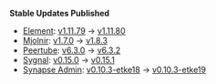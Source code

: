 **Stable Updates Published**

* [Element](https://github.com/element-hq/element-web): [v1.11.79](https://github.com/element-hq/element-web/releases/tag/v1.11.79) -> [v1.11.80](https://github.com/element-hq/element-web/releases/tag/v1.11.80)
* [Mjolnir](https://github.com/matrix-org/mjolnir): [v1.7.0](https://github.com/matrix-org/mjolnir/releases/tag/v1.7.0) -> [v1.8.3](https://github.com/matrix-org/mjolnir/releases/tag/v1.8.3)
* [Peertube](https://github.com/Chocobozzz/PeerTube): [v6.3.0](https://github.com/Chocobozzz/PeerTube/releases/tag/v6.3.0) -> [v6.3.2](https://github.com/Chocobozzz/PeerTube/releases/tag/v6.3.2)
* [Sygnal](https://github.com/matrix-org/sygnal): [v0.15.0](https://github.com/matrix-org/sygnal/releases/tag/v0.15.0) -> [v0.15.1](https://github.com/matrix-org/sygnal/releases/tag/v0.15.1)
* [Synapse Admin](https://github.com/etkecc/synapse-admin): [v0.10.3-etke18](https://github.com/etkecc/synapse-admin/releases/tag/v0.10.3-etke18) -> [v0.10.3-etke19](https://github.com/etkecc/synapse-admin/releases/tag/v0.10.3-etke19)
